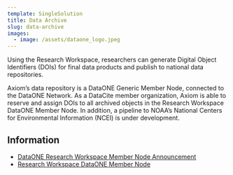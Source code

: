 ```yaml
---
template: SingleSolution
title: Data Archive
slug: data-archive
images:
  - image: /assets/dataone_logo.jpeg
---
```

Using the Research Workspace, researchers can generate Digital Object Identifiers (DOIs) for final data products and publish to national data repositories.

Axiom’s data repository is a DataONE Generic Member Node, connected to the DataONE Network. As a DataCite member organization, Axiom is able to reserve and assign DOIs to all archived objects in the Research Workspace DataONE Member Node. In addition, a pipeline to NOAA’s National Centers for Environmental Information (NCEI) is under development.

## Information

* [DataONE Research Workspace Member Node Announcement](https://www.dataone.org/news/dataone-welcomes-research-workspace-its-newest-member-node)
* [Research Workspace DataONE Member Node](https://search.dataone.org/profile/RW)
